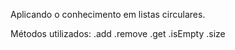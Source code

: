 Aplicando o conhecimento em listas circulares.

Métodos utilizados:
.add
.remove
.get
.isEmpty
.size
